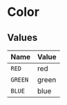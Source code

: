# Color


## Values

| Name    | Value   |
| ------- | ------- |
| `RED`   | red     |
| `GREEN` | green   |
| `BLUE`  | blue    |